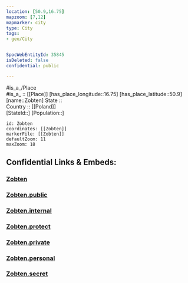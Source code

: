 ```yaml
---
location: [50.9,16.75] 
mapzoom: [7,12] 
mapmarker: city 
type: City
tags:
- geo/City


SpocWebEntityId: 35845
isDeleted: false
confidential: public

---
```

#is_a_/Place  
#is_a_ :: [[Place]] 
[has_place_longitude::16.75] 
[has_place_latitude::50.9] 
[name::Zobten] 
State ::  
Country :: [[Poland]]  
[StateId::] 
[Population::] 



```leaflet
id: Zobten
coordinates: [[Zobten]] 
markerFile: [[Zobten]] 
defaultZoom: 11 
maxZoom: 18
```


## Confidential Links & Embeds: 

### [Zobten](/_Standards/Earth/Continent/Europe/Europe~East/Poland/Provinces~Poland/Lower_Silesian/City/Zobten.md) 

### [Zobten.public](/_public/Earth/Continent/Europe/Europe~East/Poland/Provinces~Poland/Lower_Silesian/City/Zobten.public.md) 

### [Zobten.internal](/_internal/Earth/Continent/Europe/Europe~East/Poland/Provinces~Poland/Lower_Silesian/City/Zobten.internal.md) 

### [Zobten.protect](/_protect/Earth/Continent/Europe/Europe~East/Poland/Provinces~Poland/Lower_Silesian/City/Zobten.protect.md) 

### [Zobten.private](/_private/Earth/Continent/Europe/Europe~East/Poland/Provinces~Poland/Lower_Silesian/City/Zobten.private.md) 

### [Zobten.personal](/_personal/Earth/Continent/Europe/Europe~East/Poland/Provinces~Poland/Lower_Silesian/City/Zobten.personal.md) 

### [Zobten.secret](/_secret/Earth/Continent/Europe/Europe~East/Poland/Provinces~Poland/Lower_Silesian/City/Zobten.secret.md)

